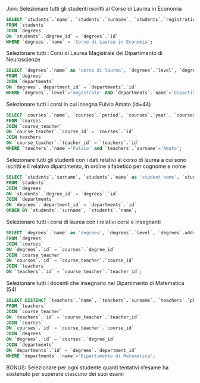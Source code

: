 Join:
Selezionare tutti gli studenti iscritti al Corso di Laurea in Economia
```sql
SELECT `students`.`name`, `students`.`surname`, `students`.`registration_number`, `degrees`.`name` AS 'corso di laurea'
FROM `students`
JOIN `degrees`
ON `students`.`degree_id` = `degrees`.`id` 
WHERE `degrees`.`name` = 'Corso di Laurea in Economia';
```
Selezionare tutti i Corsi di Laurea Magistrale del Dipartimento di Neuroscienze
```sql
SELECT `degrees`.`name` as 'corso di laurea', `degrees`.`level`, `degrees`.`address`, `degrees`.`email`, `degrees`.`website`
FROM `degrees`
JOIN `departments`
ON `degrees`.`department_id` = `departments`.`id`
WHERE `degrees`.`level`='magistrale' AND `departments`.`name`='Dipartimento di Neuroscienze';
```
Selezionare tutti i corsi in cui insegna Fulvio Amato (id=44)
```sql
SELECT `courses`.`name`, `courses`.`period`, `courses`.`year`, `courses`.`cfu`, `courses`.`website`
FROM `courses`
JOIN `course_teacher`
ON `course_teacher`.`course_id` = `courses`.`id`
JOIN teachers 
ON `course_teacher`.`teacher_id` = `teachers`.`id`
WHERE `teachers`.`name`='Fulvio' and `teachers`.`surname`='Amato';
```
Selezionare tutti gli studenti con i dati relativi al corso di laurea a cui sono iscritti e il relativo dipartimento, in ordine alfabetico per cognome e nome
```sql
SELECT `students`.`surname`, `students`.`name` as 'student name', `students`.`registration_number`,` degrees`.`name`,` degrees`.`level`, `departments`.`name` AS 'department'
FROM `students`
JOIN `degrees`
ON `students`.`degree_id` = `degrees`.`id`
JOIN `departments`
ON `degrees`.`department_id` = `departments`.`id`
ORDER BY `students`.`surname`, `students`.`name`;
```
Selezionare tutti i corsi di laurea con i relativi corsi e insegnanti
```sql
SELECT `degrees`.`name` as 'degrees', `degrees`.`level`, `degrees`.address, `degrees`.`email`, `degrees`.`website`, `courses`.`name`, `teachers`.`name` as 'teacher name', `teachers`.`surname` as 'teacher surname'
FROM `degrees`
JOIN `courses` 
ON `degrees`.`id` = `courses`.`degree_id`
JOIN `course_teacher`
ON `courses`.`id` = `course_teacher`.`course_id`
JOIN `teachers`
ON `teachers`.`id` = `course_teacher`.`teacher_id`;
```
Selezionare tutti i docenti che insegnano nel Dipartimento di Matematica (54)
```sql
SELECT DISTINCT `teachers`.`name`, `teachers`.`surname`, `teachers`.`phone`, `teachers`.`email`, `teachers`.`office_address`, `teachers`.`office_number`, `departments`.`name` as 'departments'
FROM `teachers`
JOIN `course_teacher`
ON `teachers`.`id` = `course_teacher`.`teacher_id`
JOIN `courses`
ON `courses`.`id` = `course_teacher`.`course_id`
JOIN `degrees`
ON `degrees`.`id` = `courses`.`degree_id`
JOIN `departments`
ON `departments`.`id` = `degrees`.`department_id`
WHERE `departments`.`name`='Dipartimento di Matematica';
```
BONUS: Selezionare per ogni studente quanti tentativi d’esame ha sostenuto per superare ciascuno dei suoi esami
```sql

```
